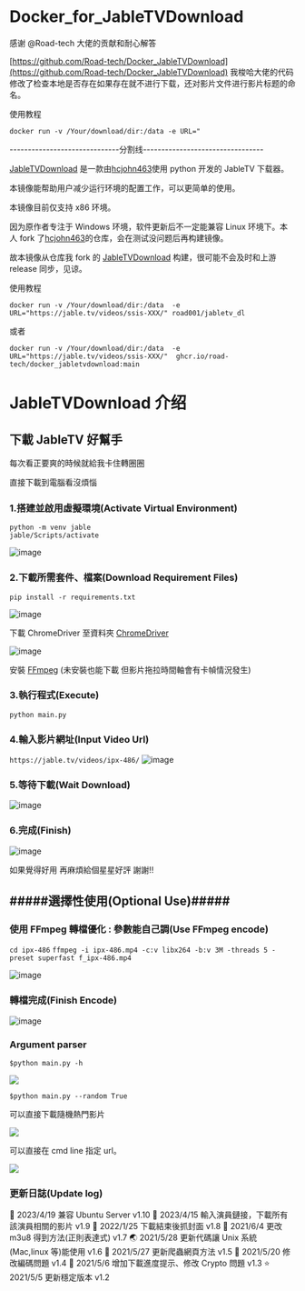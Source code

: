 # Docker_for_JableTVDownload

感谢 @Road-tech 大佬的贡献和耐心解答

[https://github.com/Road-tech/Docker_JableTVDownload](https://github.com/Road-tech/Docker_JableTVDownload) 我梭哈大佬的代码 修改了检查本地是否存在如果存在就不进行下载，还对影片文件进行影片标题的命名。

使用教程

`docker run -v /Your/download/dir:/data -e URL="`

------------------------------分割线---------------------------------

[JableTVDownload](https://github.com/hcjohn463/JableTVDownload) 是一款由[hcjohn463](https://github.com/hcjohn463)使用 python 开发的 JableTV 下载器。

本镜像能帮助用户减少运行环境的配置工作，可以更简单的使用。

本镜像目前仅支持 x86 环境。

因为原作者专注于 Windows 环境，软件更新后不一定能兼容 Linux 环境下。本人 fork 了[hcjohn463](https://github.com/hcjohn463)的仓库，会在测试没问题后再构建镜像。

故本镜像从仓库我 fork 的 [JableTVDownload](https://github.com/Road-tech/JableTVDownload) 构建，很可能不会及时和上游 release 同步，见谅。

使用教程

`docker run -v /Your/download/dir:/data  -e URL="https://jable.tv/videos/ssis-XXX/" road001/jabletv_dl`

或者

`docker run -v /Your/download/dir:/data  -e URL="https://jable.tv/videos/ssis-XXX/"  ghcr.io/road-tech/docker_jabletvdownload:main`

# JableTVDownload 介绍

## 下載 JableTV 好幫手

每次看正要爽的時候就給我卡住轉圈圈

直接下載到電腦看沒煩惱

### 1.搭建並啟用虛擬環境(Activate Virtual Environment)

```
python -m venv jable
jable/Scripts/activate
```

![image](https://github.com/hcjohn463/JableDownload/blob/main/img/createVenv.PNG)

### 2.下載所需套件、檔案(Download Requirement Files)

`pip install -r requirements.txt`

![image](https://github.com/hcjohn463/JableDownload/blob/main/img/requirements.PNG)

下載 ChromeDriver 至資料夾 [ChromeDriver][ChromeDriver]

![image](https://github.com/hcjohn463/JableDownload/blob/main/img/chromeDriver.PNG)

安裝 [FFmpeg][FFmpeg] (未安裝也能下載 但影片拖拉時間軸會有卡幀情況發生)

### 3.執行程式(Execute)

`python main.py`

### 4.輸入影片網址(Input Video Url)

`https://jable.tv/videos/ipx-486/`
![image](https://github.com/hcjohn463/JableDownload/blob/main/img/download2.PNG)

### 5.等待下載(Wait Download)

![image](https://github.com/hcjohn463/JableDownload/blob/main/img/finish.PNG)

### 6.完成(Finish)

![image](https://github.com/hcjohn463/JableDownload/blob/main/img/demo.PNG)

如果覺得好用 再麻煩給個星星好評 謝謝!!

## #####選擇性使用(Optional Use)#####

### 使用 FFmpeg 轉檔優化 : 參數能自己調(Use FFmpeg encode)

`cd ipx-486`
`ffmpeg -i ipx-486.mp4 -c:v libx264 -b:v 3M -threads 5 -preset superfast f_ipx-486.mp4`

![image](https://github.com/hcjohn463/JableDownload/blob/main/img/ff.PNG)

### 轉檔完成(Finish Encode)

![image](https://github.com/hcjohn463/JableDownload/blob/main/img/different.PNG)

### Argument parser

`$python main.py -h`

![](https://i.imgur.com/qgyS5sf.png)

`$python main.py --random True`

可以直接下載隨機熱門影片

![](https://i.imgur.com/dSsdB7Y.png)

可以直接在 cmd line 指定 url。

![](https://i.imgur.com/DKFrD7T.png)

### 更新日誌(Update log)

🏹 2023/4/19 兼容 Ubuntu Server v1.10
🦅 2023/4/15 輸入演員鏈接，下載所有該演員相關的影片 v1.9
🚗 2022/1/25 下載結束後抓封面 v1.8
🐶 2021/6/4 更改 m3u8 得到方法(正則表達式) v1.7
🌏 2021/5/28 更新代碼讓 Unix 系統(Mac,linux 等)能使用 v1.6
🍎 2021/5/27 更新爬蟲網頁方法 v1.5
🌳 2021/5/20 修改編碼問題 v1.4
🌈 2021/5/6 增加下載進度提示、修改 Crypto 問題 v1.3
⭐ 2021/5/5 更新穩定版本 v1.2

[ChromeDriver]: https://chromedriver.chromium.org/downloads
[FFmpeg]: https://www.ffmpeg.org/
